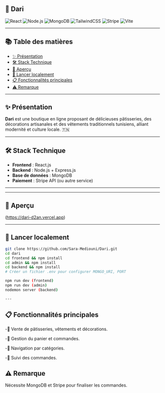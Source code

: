 ## 🏡 Dari

![React](https://img.shields.io/badge/React-20232A?style=for-the-badge&logo=react&logoColor=61DAFB)
![Node.js](https://img.shields.io/badge/Node.js-339933?style=for-the-badge&logo=nodedotjs&logoColor=white)
![MongoDB](https://img.shields.io/badge/MongoDB-4EA94B?style=for-the-badge&logo=mongodb&logoColor=white)
![TailwindCSS](https://img.shields.io/badge/TailwindCSS-06B6D4?style=for-the-badge&logo=tailwindcss&logoColor=white)
![Stripe](https://img.shields.io/badge/Stripe-635BFF?style=for-the-badge&logo=stripe&logoColor=white)
![Vite](https://img.shields.io/badge/Vite-646CFF?style=for-the-badge&logo=vite&logoColor=white)

---

## 📚 Table des matières

- [✨ Présentation](#-présentation)
- [🛠️ Stack Technique](#️-stack-technique)
- [📸 Aperçu](#-aperçu)
- [🚀 Lancer localement](#-lancer-localement)
- [📋 Fonctionnalités principales](#-fonctionnalités-principales)
- [⚠️ Remarque](#️-remarque)


---

## ✨ Présentation

**Dari** est une boutique en ligne proposant de délicieuses pâtisseries, des décorations artisanales et des vêtements traditionnels tunisiens, alliant modernité et culture locale. 🇹🇳

---

## 🛠️ Stack Technique

- **Frontend** : React.js
- **Backend** : Node.js + Express.js
- **Base de données** : MongoDB
- **Paiement** : Stripe API (ou autre service)

---
---

## 📸 Aperçu

(https://dari-d2an.vercel.app)

---

## 🚀 Lancer localement

```bash
git clone https://github.com/Sara-Mediouni/Dari.git
cd dari
cd frontend && npm install
cd admin && npm install
cd backend && npm install
# Créer un fichier .env pour configurer MONGO_URI, PORT

npm run dev (frontend)
npm run dev (admin)
nodemon server (backend)

---
```
## 📋 Fonctionnalités principales
-🛒 Vente de pâtisseries, vêtements et décorations.

-💬 Gestion du panier et commandes.

-🔎 Navigation par catégories.

-🧾 Suivi des commandes.


## ⚠️ Remarque
Nécessite MongoDB et Stripe pour finaliser les commandes.